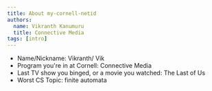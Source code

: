 ```yaml
---
title: About my-cornell-netid
authors:
  name: Vikranth Kanumuru
  title: Connective Media
tags: [intro]
---
```


- Name/Nickname: Vikranth/ Vik
- Program you're in at Cornell: Connective Media
- Last TV show you binged, or a movie you watched: The Last of Us
- Worst CS Topic: finite automata 
